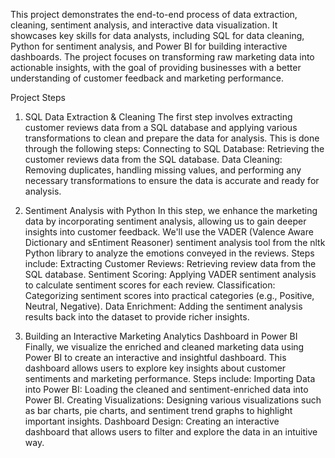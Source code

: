 This project demonstrates the end-to-end process of data extraction, cleaning, sentiment analysis, and interactive data visualization. It showcases key skills for data analysts, including SQL for data cleaning, Python for sentiment analysis, and Power BI for building interactive dashboards. The project focuses on transforming raw marketing data into actionable insights, with the goal of providing businesses with a better understanding of customer feedback and marketing performance.

Project Steps
1. SQL Data Extraction & Cleaning
The first step involves extracting customer reviews data from a SQL database and applying various transformations to clean and prepare the data for analysis. This is done through the following steps:
Connecting to SQL Database: Retrieving the customer reviews data from the SQL database.
Data Cleaning: Removing duplicates, handling missing values, and performing any necessary transformations to ensure the data is accurate and ready for analysis.

2. Sentiment Analysis with Python
In this step, we enhance the marketing data by incorporating sentiment analysis, allowing us to gain deeper insights into customer feedback. We'll use the VADER (Valence Aware Dictionary and sEntiment Reasoner) sentiment analysis tool from the nltk Python library to analyze the emotions conveyed in the reviews.
Steps include:
Extracting Customer Reviews: Retrieving review data from the SQL database.
Sentiment Scoring: Applying VADER sentiment analysis to calculate sentiment scores for each review.
Classification: Categorizing sentiment scores into practical categories (e.g., Positive, Neutral, Negative).
Data Enrichment: Adding the sentiment analysis results back into the dataset to provide richer insights.

3. Building an Interactive Marketing Analytics Dashboard in Power BI
Finally, we visualize the enriched and cleaned marketing data using Power BI to create an interactive and insightful dashboard. This dashboard allows users to explore key insights about customer sentiments and marketing performance.
Steps include:
Importing Data into Power BI: Loading the cleaned and sentiment-enriched data into Power BI.
Creating Visualizations: Designing various visualizations such as bar charts, pie charts, and sentiment trend graphs to highlight important insights.
Dashboard Design: Creating an interactive dashboard that allows users to filter and explore the data in an intuitive way.
